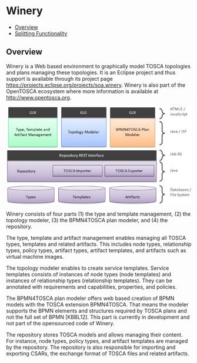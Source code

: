 # Winery

<!-- toc -->

- [Overview](#overview)
- [Splitting Functionality](#splitting-functionality)

<!-- tocstop -->

## Overview

Winery is a Web based environment to graphically model TOSCA topologies and plans managing these topologies.
It is an Eclipse project and thus support is available through its project page <https://projects.eclipse.org/projects/soa.winery>. Winery is also part of the OpenTOSCA ecosystem where more information is available at <http://www.opentosca.org>.

![Winery Components](graphics/WineryComponents.png)  

Winery consists of four parts (1) the type and template management, (2) the topology modeler, (3) the BPMN4TOSCA plan modeler, and (4) the repository.

The type, template and artifact management enables managing all TOSCA types, templates and related artifacts.
This includes node types, relationship types, policy types, artifact types, artifact templates, and artifacts such as virtual machine images.

The topology modeler enables to create service templates.
Service templates consists of instances of node types (node templates) and instances of relationship types (relationship templates).
They can be annotated with requirements and capabilities, properties, and policies.

The BPMN4TOSCA plan modeler offers web based creation of BPMN models with the TOSCA extension BPMN4TOSCA.
That means the modeler supports the BPMN elements and structures required by TOSCA plans and not the full set of BPMN [KBBL12].
This part is currently in development and not part of the opensourced code of Winery.

The repository stores TOSCA models and allows managing their content. For instance, node types, policy types, and artifact templates are managed by the repository.
The repository is also responsible for importing and  exporting CSARs, the exchange format of TOSCA files and related artifacts.


